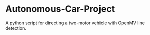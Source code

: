 # Autonomous-Car-Project
A python script for directing a two-motor vehicle with OpenMV line detection. 
